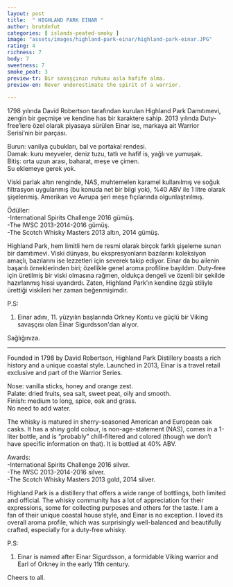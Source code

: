 ```yaml
---
layout: post
title:  " HIGHLAND PARK EINAR "
author: brutdefut
categories: [ islands-peated-smoky ]
image: "assets/images/highland-park-einar/highland-park-einar.JPG"
rating: 4
richness: 7
body: 7
sweetness: 7
smoke_peat: 3
preview-tr: Bir savaşçının ruhunu asla hafife alma.              
preview-en: Never underestimate the spirit of a warrior.          
     
---
```


1798 yılında David Robertson tarafından kurulan Highland Park Damıtımevi, zengin bir geçmişe ve kendine has bir karaktere sahip. 2013 yılında Duty-free’lere özel olarak piyasaya sürülen Einar ise, markaya ait Warrior Serisi’nin bir parçası.  

Burun: vanilya çubukları, bal ve portakal rendesi.   
Damak: kuru meyveler, deniz tuzu, tatlı ve hafif is, yağlı ve yumuşak.  
Bitiş: orta uzun arası, baharat, meşe ve çimen.  
Su eklemeye gerek yok.  

Viski parlak altın renginde, NAS, muhtemelen karamel kullanılmış ve soğuk filtrasyon uygulanmış (bu konuda net bir bilgi yok), %40 ABV ile 1 litre olarak şişelenmiş. Amerikan ve Avrupa şeri meşe fıçılarında olgunlaştırılmış.  

Ödüller:  
-International Spirits Challenge 2016 gümüş.  
-The IWSC 2013-2014-2016 gümüş.   
-The Scotch Whisky Masters 2013 altın, 2014 gümüş.  

Highland Park, hem limitli hem de resmi olarak birçok farklı şişeleme sunan bir damıtımevi. Viski dünyası, bu ekspresyonların bazılarını koleksiyon amaçlı, bazılarını ise lezzetleri için severek takip ediyor. Einar da bu ailenin başarılı örneklerinden biri; özellikle genel aroma profiline bayıldım. Duty-free için üretilmiş bir viski olmasına rağmen, oldukça dengeli ve özenli bir şekilde hazırlanmış hissi uyandırdı. Zaten, Highland Park’ın kendine özgü stiliyle ürettiği viskileri her zaman beğenmişimdir.   

P.S:  
1. Einar adını, 11. yüzyılın başlarında Orkney Kontu ve güçlü bir Viking savaşçısı olan Einar Sigurdsson'dan alıyor. 

Sağlığınıza.           
   
-----------------------------------------------

<p id="english"></p>

Founded in 1798 by David Robertson, Highland Park Distillery boasts a rich history and a unique coastal style. Launched in 2013, Einar is a travel retail exclusive and part of the Warrior Series.  

Nose: vanilla sticks, honey and orange zest.  
Palate: dried fruits, sea salt, sweet peat, oily and smooth.   
Finish: medium to long, spice, oak and grass.  
No need to add water.  

The whisky is matured in sherry-seasoned American and European oak casks. It has a shiny gold colour, is non-age-statement (NAS), comes in a 1-liter bottle, and is “probably” chill-filtered and colored (though we don’t have specific information on that). It is bottled at 40% ABV.  

Awards:  
-International Spirits Challenge 2016 silver.  
-The IWSC 2013-2014-2016 silver.   
-The Scotch Whisky Masters 2013 gold, 2014 silver.  

Highland Park is a distillery that offers a wide range of bottlings, both limited and official. The whisky community has a lot of appreciation for their expressions, some for collecting purposes and others for the taste. I am a fan of their unique coastal house style, and Einar is no exception. I loved its overall aroma profile, which was surprisingly well-balanced and beautifully crafted, especially for a duty-free whisky.  

P.S:  
1. Einar is named after Einar Sigurdsson, a formidable Viking warrior and Earl of Orkney in the early 11th century.  

Cheers to all.   
      
